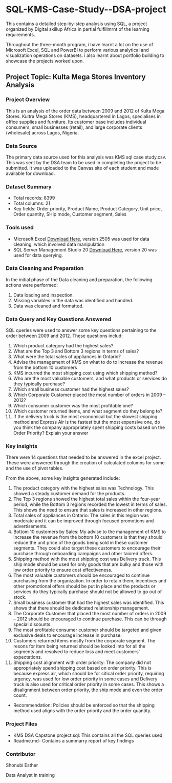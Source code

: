 # SQL-KMS-Case-Study--DSA-project

This contains a detailed step-by-step analysis using SQL, a project organized by Digital skillup Africa in partial fulfillmrnt of the learning requirements.

Throughout the three-month program, i have learnt a lot on the use of Microsoft Excel, SQL and PowerBI to perform various analytical and visualization operations on datasets. i also learnt about portfolio building to showcase the projects worked upon.

## Project Topic: Kulta Mega Stores Inventory Analysis 

### Project Overview
This is an analysis of the order data between 2009 and 2012 of Kulta Mega Stores. Kultra Mega Stores (KMS), headquartered in Lagos, specialises in office supplies and 
furniture. Its customer base includes individual consumers, small businesses (retail), and large corporate clients (wholesale) across Lagos, Nigeria. 

### Data Source

The primary data source used for this analysis was KMS sql case study.csv. This was sent by the DSA team to be used in completing the project to be submitted. It was uploaded to the Canvas site of each student and made available for download.

### Dataset Summary

- Total records: 8399
- Total columns: 21
- Key fields: Order priority, Product Name, Product Category, Unit price, Order quantity, SHip mode, Customer segment, Sales

### Tools used

- Microsoft Excel [Download Here](https://www.microsoft.com/en-us/microsoft-365/download-office?msockid=0e2eb74be29567e13adfa24ce38566b), version 2505 was used for data cleaning, which involved data manipulation
- SQL Server Management Studio 20 [Download Here](https://www.microsoft.com/en-us/sql-server/sql-server-downloads?msockid=0e2eb74be29567e13adfa24ce38566b1), version 20 was used for data querying. 

### Data Cleaning and Preparation

In the initial phase of the Data cleaning and preparation, the following actions were performed:

1. Data loading and inspection.
2. Missing variables in the data was identified and handled.
3. Data was cleaned and formatted.

### Data Query and Key Questions Answered

SQL queries were used to answer some key questions pertaining to the order between 2009 and 2012. These questions includ:

1. Which product category had the highest sales? 
2. What are the Top 3 and Bottom 3 regions in terms of sales? 
3. What were the total sales of appliances in Ontario? 
4. Advise the management of KMS on what to do to increase the revenue from the bottom 
10 customers 
5. KMS incurred the most shipping cost using which shipping method?
6. Who are the most valuable customers, and what products or services do they typically purchase? 
7. Which small business customer had the highest sales? 
8. Which Corporate Customer placed the most number of orders in 2009 – 2012? 
9. Which consumer customer was the most profitable one? 
10. Which customer returned items, and what segment do they belong to? 
11. If the delivery truck is the most economical but the slowest shipping method and Express Air is the fastest but the most expensive one, do you think the company 
appropriately spent shipping costs based on the Order Priority? Explain your answer 

### Key insights

There were 14 questions that needed to be answered in the excel project. These were answered through the creation of calculated columns for some and the use of pivot tables.

From the above, some key insights generated include:

1. The product category with the highest sales was Technology. This showed a steady customer demand for the products. 
2. The Top 3 regions showed the highest total sales within the four-year period, while the Bottom 3 regions recorded the lowest in terms of sales. This shows the need to ensure that sales is increased in other regions.
3. Total sales of appliances in Ontario: The sales in this region was moderate and it can be improved  through focused promotions and advertisements. 
4. Bottom 10 customers by Sales:  My advise to the management of KMS to increase the revenue from the bottom 10 customers is that they should reduce the unit price of the goods being sold in these customer segments. They could also target these customers to encourage their purchase through onboarding campaigns and other taiored offers.
5. Shipping method with the most shipping cost was Delivery truck. This ship mode should be used for only goods that are bulky and those with low order priority to ensure cost effectiveness.
6. The most valuable customers should be encouraged to continue purchasing from the organization. In order to retain them, incentives and other promotional offers should be put in place and the products or services do they typically purchase should not be allowed to go out of stock.
7. Small business customer that had the highest sales was identified. This shows that there should be dedicated relationship management.
8. The Corporate Customer that placed the most number of orders in 2009 – 2012 should be encouraged to continue purchase. This can be through special discounts.
9. The most profitable consumer customer should be targeted and given exclusive deals to encourage increase in purchase.
10. Customers returned items mostly from the corporate segment. The resons for item being returned should be looked into for all the segments and resolved to reduce loss and meet customers' expectations.
11. Shipping cost alignment with order priority: The company did not appropriately spend shipping cost based on order priority. This is because express air, which should be for citical order priority, requiring urgency, was used for low order priority in some cases and Delivery truck is also used for critical order priority in some cases. This shows a disalignment between order priority, the ship mode and even the order count.

- Recommendation: Policies should be enforced so that the shipping method used aligns with the order priority and the order quantity.



### Project Files

- KMS DSA Capstone project.sql: This contains all the SQL queries used
- Readme.md- Contains a summarry report of key findings
 
### Contributor

Shonubi Esther

Data Analyst in training





